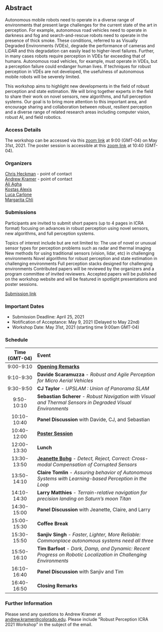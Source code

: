 ## Abstract

Autonomous mobile robots need to operate in a diverse range of environments that present large challenges for the current state of the art in perception. For example, autonomous road vehicles need to operate in darkness and fog and search-and-rescue robots need to operate in the presence of thick smoke. These conditions, referred to as Visually Degraded Environments (VDEs), degrade the performance of cameras and LiDAR and this degradation can easily lead to higher-level failures. Further, in many cases robots require perception in VDEs far exceeding that of humans. Autonomous road vehicles, for example, must operate in VDEs, but a perception failure could endanger human lives. If techniques for robust perception in VDEs are not developed, the usefulness of autonomous mobile robots will be severely limited.

This workshop aims to highlight new developments in the field of robust perception and state estimation. We will bring together experts in the field to share their work on novel sensors, new algorithms, and full perception systems. Our goal is to bring more attention to this important area, and encourage sharing and collaboration between robust, resilient perception and a diverse range of related research areas including computer vision, robust AI, and field robotics.

### Access Details
The workshop can be accessed via this [zoom link](https://cuboulder.zoom.us/j/94417844147) at 9:00 (GMT-04) on May 31st, 2021.
The poster session is accessible at this [zoom link]() at 10:40 (GMT-04).

### Organizers
[Chris Heckman](http://www.ristoffer.ch/) - point of contact  
[Andrew Kramer](http://www.andrewjkramer.net/) - point of contact  
[Ali Agha](http://aliagha.site/)  
[Kostas Alexis](http://www.kostasalexis.com/)  
[Luca Carlone](https://lucacarlone.mit.edu/)  
[Margarita Chli](http://www.v4rl.ethz.ch)  

### Submissions
Participants are invited to submit short papers (up to 4 pages in ICRA format) focusing on advances in robust perception using novel sensors, new algorithms, and full perception systems. 
 
Topics of interest include but are not limited to:
The use of novel or unusual sensor types for perception problems such as radar and thermal imaging
New methods for using traditional sensors (vision, lidar, etc) in challenging environments
Novel algorithms for robust perception and state estimation in challenging environments
Full perception stacks designed for challenging environments
Contributed papers will be reviewed by the organizers and a program committee of invited reviewers. Accepted papers will be published on the workshop website and will be featured in spotlight presentations and poster sessions. 
 
[Submission link](https://easychair.org/conferences/?conf=icra21wrpce)
 
### Important Dates
- Submission Deadline: April 25, 2021
- Notification of Acceptance: May 9, 2021 (Delayed to May 22nd)
- Workshop Date: May 31st, 2021 (starting time 9:00am GMT-04)

### Schedule

| Time (GMT-04) | Event |
|:----------------:|:-----------------|
| 9:00-9:10      | [**Opening Remarks**](https://cuboulder.zoom.us/j/94417844147) |
| 9:10-9:30      | **Davide Scaramuzza** - *Robust and Agile Perception for Micro Aerial Vehicles*      |
| 9:30-9:50   | **CJ Taylor** - *UPSLAM : Union of Panorama SLAM*   | 
| 9:50-10:10   | **Sebastian Scherer** - *Robust  Navigation  with  Visual  and  Thermal  Sensors  in Degraded Visual Environments*  | 
| 10:10-10:40   | **Panel Discussion** with Davide, CJ, and Sebastian     |
| 10:40-12:00  | [**Poster Session**](https://cuboulder.zoom.us/j/96869120752)      |
| 12:00-13:30   | **Lunch**      |
| 13:30-13:50  |    [**Jeanette Bohg**](https://cuboulder.zoom.us/j/94417844147) - *Detect, Reject, Correct: Cross-modal Compensation of Corrupted Sensors*  |
|  13:50-14:10 |     **Claire Tomlin** - *Assuring behavior of Autonomous Systems with Learning-based Perception in the Loop* |
|  14:10-14:30 |     **Larry Matthies** - *Terrain-relative navigation for precision landing on Saturn’s moon Titan* |
|  14:30-15:00 |    **Panel Discussion** with Jeanette, Claire, and Larry  |
|  15:00-15:30 |    **Coffee Break**   |
|  15:30-15:50 |   **Sanjiv Singh** - *Faster, Lighter, More Reliable: Commonplace autonomous systems need all three*   |
|  15:50-16:10 |   **Tim Barfoot** - *Dark,  Damp,  and  Dynamic:  Recent  Progress  on  Robotic Localization in Challenging Environments*  |
|  16:10-16:40 |   **Panel Discussion** with Sanjiv and Tim  |
|  16:40-16:50 |   **Closing Remarks**    |


### Further Information
Please send any questions to Andrew Kramer at [andrew.kramer@colorado.edu](andrew.kramer@colorado.edu). Please include "Robust Perception ICRA 2021 Workshop" in the subject of the email.
